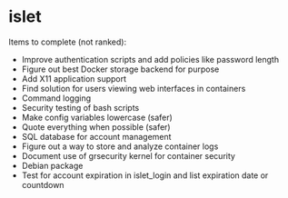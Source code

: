 islet
=========

Items to complete (not ranked):

* Improve authentication scripts and add policies like password length
* Figure out best Docker storage backend for purpose
* Add X11 application support
* Find solution for users viewing web interfaces in containers
* Command logging
* Security testing of bash scripts
* Make config variables lowercase (safer)
* Quote everything when possible (safer)
* SQL database for account management
* Figure out a way to store and analyze container logs
* Document use of grsecurity kernel for container security
* Debian package
* Test for account expiration in islet_login and list expiration date or countdown
